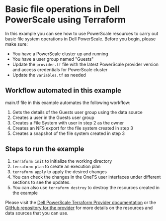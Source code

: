 # Basic file operations in Dell PowerScale using Terraform
In this example you can see how to use PowerScale resources to carry out basic file system operations in Dell PowerScale. Before you begin, please make sure:
- You have a PowerScale cluster up and running
- You have a user group named "Guests"  
- Update the `provider.tf` file with the latest PowerScale provider version and access credentials for PowerScale cluster
- Update the `variables.tf` as needed

## Workflow automated in this example
main.tf file in this example automates the following workflow:
1. Gets the details of the Guests user group using the data source
2. Creates a user in the Guests user group
3. Creates a File System with user in step 2 as the owner
4. Creates an NFS export for the file system created in step 3
5. Creates a snapshot of the file system created in step 3

## Steps to run the example
1. `terraform init` to initialize the working directory
2. `terraform plan` to create an execution plan
3. `terraform apply` to apply the desired changes
4. You can check the changes in the OneFS user interfaces under different sections to see the updates. 
5. You can also use `terraform destroy` to destroy the resources created in the example 

Please visit the [Dell PowerScale Terraform Provider documentation](https://registry.terraform.io/providers/dell/powerscale/latest/docs) or the [GitHub repository for the provider](https://github.com/dell/terraform-provider-powerscale/tree/main/examples) for more details on the resources and data sources that you can use.
```